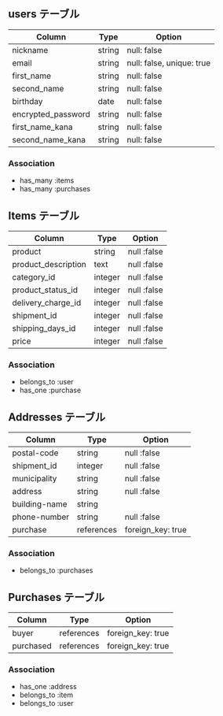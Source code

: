## users テーブル

| Column             | Type    | Option                    |
| ------------------ | ------- | ------------------------- |
| nickname           | string  | null: false               |
| email              | string  | null: false, unique: true |
| first_name         | string  | null: false               |
| second_name        | string  | null: false               |
| birthday           | date    | null: false               |
| encrypted_password | string  | null: false               |
| first_name_kana    | string  | null: false               |
| second_name_kana   | string  | null: false               |


### Association
- has_many :items
- has_many :purchases

## Items テーブル

| Column              | Type    | Option      |
| ------------------- | ------- | ----------- |
| product             | string  | null :false |
| product_description | text    | null :false |
| category_id         | integer | null :false |
| product_status_id   | integer | null :false |
| delivery_charge_id  | integer | null :false |
| shipment_id         | integer | null :false |
| shipping_days_id    | integer | null :false |
| price               | integer | null :false |

### Association

- belongs_to :user
- has_one    :purchase

## Addresses テーブル 

| Column        | Type       | Option            |
| ------------- | ---------- | ----------------- |
| postal-code   | string     | null :false       |
| shipment_id   | integer    | null :false       |
| municipality  | string     | null :false       |
| address       | string     | null :false       |
| building-name | string     |                   |
| phone-number  | string     | null :false       |
| purchase      | references | foreign_key: true |

### Association

- belongs_to :purchases

## Purchases テーブル

| Column    | Type       | Option            |
| --------- | ---------- | ----------------- |
| buyer     | references | foreign_key: true |
| purchased | references | foreign_key: true |

### Association

- has_one :address
- belongs_to :item
- belongs_to :user
